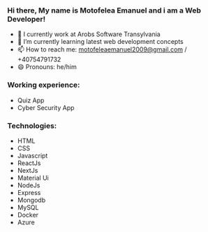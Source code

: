 ### Hi there, My name is Motofelea Emanuel and i am a Web Developer!


- 🔭 I currently work at Arobs Software Transylvania 
- 🌱 I’m currently learning latest web development concepts
- 📫 How to reach me: motofeleaemanuel2009@gmail.com / +40754791732
- 😄 Pronouns: he/him

### Working experience: 
- Quiz App 
- Cyber Security App 

### Technologies:
- HTML
- CSS
- Javascript
- ReactJs
- NextJs
- Material Ui
- NodeJs
- Express
- Mongodb
- MySQL
- Docker
- Azure
  

